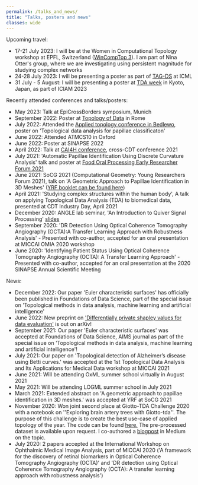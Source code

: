 ```yaml
---
permalink: /talks_and_news/
title: "Talks, posters and news"
classes: wide
---
```

Upcoming travel:
- 17-21 July 2023: I will be at the Women in Computational Topology workshop at EPFL, Switzerland ([WinCompTop 3](https://bernoulli.epfl.ch/programs/wincomptop-women-in-computational-topology-3/)). I am part of Nina Otter's group, where we are investigating using persistent magnitude for studying complex networks 
- 24-28 July 2023: I will be presenting a poster as part of [TAG-DS](https://www.tagds.com/events/conference-workshops/tag-ml23) at ICML
- 31 July - 5 August: I will be presenting a poster at [TDA week](https://sites.google.com/view/tdaweek2023/home?authuser=0) in Kyoto, Japan, as part of ICIAM 2023

Recently attended conferences and talks/posters:
- May 2023: Talk at EpiCrossBorders symposium, Munich
- September 2022: Poster at [Topology of Data](https://www.mat.uniroma2.it/Eventi/2022/Topoldata/topoldata.php) in Rome
- July 2022: Attended the [Applied topology conference in Bedlewo](https://www.impan.pl/en/activities/banach-center/conferences/22-appliedtop), poster on 'Topological data analysis for papillae classificaton'
- June 2022: Attended ATMCS10 in Oxford
- June 2022: Poster at SINAPSE 2022
- April 2022: Talk at [CAI4H conference](https://twitter.com/randreeva1/status/1524507297363505166), cross-CDT conference 2021
- July 2021: 'Automatic Papillae Identification Using Discrete Curvature Analysis' talk and poster at  [Food Oral Processing Early Researcher Forum 2021](https://congresos.adeituv.es/FOP_2020/ficha.en.html)
- June 2021: SoCG 2021 (Computational Geometry: Young Researchers Forum 2021),  talk on 'A Geometric Approach to Papillae Identification in 3D Meshes' ([YRF booklet can be found here](https://cse.buffalo.edu/socg21/files/YRF-Booklet.pdf))
- April 2021: 'Studying complex structures within the human body', A talk on applying Topological Data Analysis (TDA) to biomedical data, presented at CDT Industry Day, April 2021
- December 2020: ANGLE lab seminar, 'An Introduction to Quiver Signal Processing' [slides](/assets/slides/Quiver_signal_processing_final.pdf)
- September 2020: 'DR Detection Using Optical Coherence Tomography Angiography (OCTA):A Transfer Learning Approach with Robustness Analysis' - Presented with co-author, accepted for an oral presentation at MICCAI OMIA 2020 workshop
- June 2020: 'Identifying Patient Status Using Optical Coherence Tomography Angiography (OCTA): A Transfer Learning Approach' - Presented with co-author, accepted for an oral presentation at the 2020 SINAPSE Annual Scientific Meeting

News:

- December 2022: Our paper 'Euler characteristic surfaces' has officially been published in Foundations of Data Science, part of the special issue on 'Topological methods in data analysis, machine learning and artificial intelligence'
- June 2022: New preprint on ['Differentially private shapley values for data evaluation'](https://arxiv.org/abs/2206.00511) is out on arXiv!
- September 2021: Our paper 'Euler characteristic surfaces' was accepted at Foundations of Data Science, AIMS journal as part of the special issue on 'Topological methods in data analysis, machine learning and artificial intelligence'!
- July 2021: Our paper on 'Topological detection of Alzheimer’s disease using Betti curves.' was accepted at the 1st Topological Data Analysis and Its Applications for Medical Data workshop at MICCAI 2021
- June 2021: Will be attending OxML summer school virtually in August 2021
- May 2021: Will be attending LOGML summer school in July 2021
- March 2021: Extended abstract on 'A geometric approach to papillae identification in 3D meshes.' was accepted at YRF at SoCG 2021
- November 2020: Won joint second place at Giotto-TDA Challenge 2020 with a notebook on ''Exploring brain artery trees with Giotto-tda''. The purpose of this challenge is to create the best use-case of applied topology of the year. The code can be found [here.](https://github.com/rorondre/gtda-challenge-2020/blob/master/rorondre/Exploring_brain_artery_trees_and_age_with_giotto_tda.ipynb) The pre-processed dataset is available upon request. I co-authored a [blogpost](https://towardsdatascience.com/exploring-brain-artery-trees-with-giotto-tda-688a44c00f59) in Medium on the topic.
- July 2020: 2 papers accepted at the International Workshop on Ophthalmic Medical Image Analysis, part of MICCAI 2020 ('A framework for the discovery of retinal biomarkers in Optical Coherence Tomography
Angiography (OCTA)' and 'DR detection using Optical Coherence Tomography Angiography (OCTA): A transfer learning approach with robustness analysis')